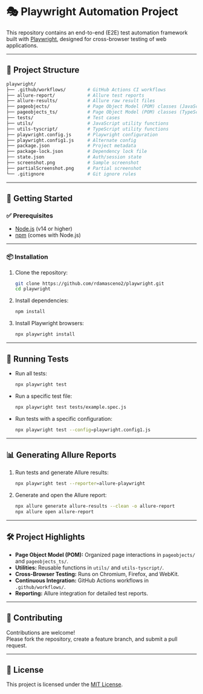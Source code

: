 # 🎭 Playwright Automation Project

This repository contains an end-to-end (E2E) test automation framework built with [Playwright](https://playwright.dev/), designed for cross-browser testing of web applications.

---

## 📁 Project Structure

```bash
playwright/
├── .github/workflows/        # GitHub Actions CI workflows
├── allure-report/            # Allure test reports
├── allure-results/           # Allure raw result files
├── pageobjects/              # Page Object Model (POM) classes (JavaScript)
├── pageobjects_ts/           # Page Object Model (POM) classes (TypeScript)
├── tests/                    # Test cases
├── utils/                    # JavaScript utility functions
├── utils-tyscript/           # TypeScript utility functions
├── playwright.config.js      # Playwright configuration
├── playwright.config1.js     # Alternate config
├── package.json              # Project metadata
├── package-lock.json         # Dependency lock file
├── state.json                # Auth/session state
├── screenshot.png            # Sample screenshot
├── partialScreenshot.png     # Partial screenshot
└── .gitignore                # Git ignore rules
```

---

## 🚀 Getting Started

### ✅ Prerequisites

- [Node.js](https://nodejs.org/) (v14 or higher)
- [npm](https://www.npmjs.com/) (comes with Node.js)

---

### 📦 Installation

1. Clone the repository:

   ```bash
   git clone https://github.com/rdamasceno2/playwright.git
   cd playwright
   ```

2. Install dependencies:

   ```bash
   npm install
   ```

3. Install Playwright browsers:

   ```bash
   npx playwright install
   ```

---

## 🧪 Running Tests

- Run all tests:

  ```bash
  npx playwright test
  ```

- Run a specific test file:

  ```bash
  npx playwright test tests/example.spec.js
  ```

- Run tests with a specific configuration:

  ```bash
  npx playwright test --config=playwright.config1.js
  ```

---

## 📊 Generating Allure Reports

1. Run tests and generate Allure results:

   ```bash
   npx playwright test --reporter=allure-playwright
   ```

2. Generate and open the Allure report:

   ```bash
   npx allure generate allure-results --clean -o allure-report
   npx allure open allure-report
   ```

---

## 🛠️ Project Highlights

- **Page Object Model (POM):** Organized page interactions in `pageobjects/` and `pageobjects_ts/`.
- **Utilities:** Reusable functions in `utils/` and `utils-tyscript/`.
- **Cross-Browser Testing:** Runs on Chromium, Firefox, and WebKit.
- **Continuous Integration:** GitHub Actions workflows in `.github/workflows/`.
- **Reporting:** Allure integration for detailed test reports.

---

## 🤝 Contributing

Contributions are welcome!  
Please fork the repository, create a feature branch, and submit a pull request.

---

## 📄 License

This project is licensed under the [MIT License](LICENSE).
